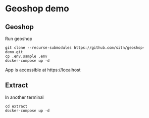 # Geoshop demo


## Geoshop
Run geoshop

```shell
git clone --recurse-submodules https://github.com/sitn/geoshop-demo.git
cp .env.sample .env
docker-compose up -d
```

App is accessible at https://localhost


## Extract

In another terminal

```shell
cd extract
docker-compose up -d
```
